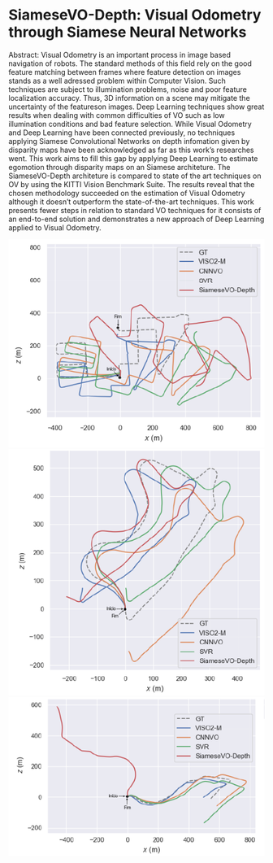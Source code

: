 # SiameseVO-Depth: Visual Odometry through Siamese Neural  Networks


Abstract: Visual Odometry is an important process in image based navigation of robots. The standard methods of this field rely on the good feature matching between frames where
feature detection on images stands as a well adressed problem within Computer Vision. Such techniques are subject to illumination problems, noise and poor feature localization
accuracy. Thus, 3D information on a scene may mitigate the uncertainty of the featureson images. Deep Learning techniques show great results when dealing with common
difficulties of VO such as low illumination conditions and bad feature selection. While Visual Odometry and Deep Learning have been connected previously, no techniques
applying Siamese Convolutional Networks on depth infomation given by disparity maps have been acknowledged as far as this work’s researches went. This work aims to fill
this gap by applying Deep Learning to estimate egomotion through disparity maps on an Siamese architeture. The SiameseVO-Depth architeture is compared to state of the art
techniques on OV by using the KITTI Vision Benchmark Suite. The results reveal that the chosen methodology succeeded on the estimation of Visual Odometry although it doesn’t
outperform the state-of-the-art techniques. This work presents fewer steps in relation to standard VO techniques for it consists of an end-to-end solution and demonstrates a new
approach of Deep Learning applied to Visual Odometry.

![](trajetoria-08.png)
![](trajetoria-09.png)
![](trajetoria-10.png)
